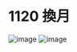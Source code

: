 # 1120 換月
![image](https://github.com/user-attachments/assets/499c7190-313c-4c56-9641-ad308a591a81)
![image](https://github.com/user-attachments/assets/6494f0d2-952c-4d8e-9db0-1f8a26587029)
